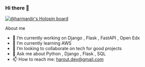 ### Hi there 👋

[![@harmardir's Holopin board](https://holopin.me/harmardir)](https://holopin.io/@harmardir)

<!--
**harmardir/harmardir** is a ✨ _special_ ✨ repository because its `README.md` (this file) appears on your GitHub profile.-->

About me

- 🔭 I’m currently working on Django , Flask , FastAPI , Open Edx 
- 🌱 I’m currently learning AWS
- 👯 I’m looking to collaborate on tech for good projects
- 💬 Ask me about Python , Django , Flask , SQL
- 📫 How to reach me: harout.dev@gmail.com
